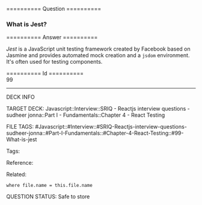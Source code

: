 ========== Question ==========  

### What is Jest?  

========== Answer ==========  

_Jest_ is a JavaScript unit testing framework created by Facebook based on Jasmine and provides automated mock creation and a `jsdom` environment. It's often used for testing components.

========== Id ==========  
99

---

DECK INFO

TARGET DECK: Javascript::Interview::SRIQ - Reactjs interview questions - sudheer jonna::Part I - Fundamentals::Chapter 4 - React Testing

FILE TAGS: #Javascript::#Interview::#SRIQ-Reactjs-interview-questions-sudheer-jonna::#Part-I-Fundamentals::#Chapter-4-React-Testing::#99-What-is-jest

Tags:

Reference:

Related:

```dataview
where file.name = this.file.name
```
QUESTION STATUS: Safe to store

